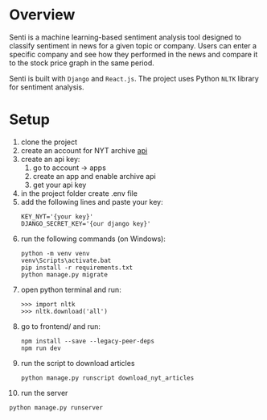 # Overview

Senti is a machine learning-based sentiment analysis tool designed to 
 classify sentiment in news for a given topic or company.
Users can enter a specific company and see how they performed in the news and 
compare it to the stock price graph in the same period.

Senti is built with `Django` and `React.js`.
The project uses Python `NLTK` library for sentiment analysis.
# Setup

1. clone the project
2. create an account for NYT archive [api](https://developer.nytimes.com/docs/archive-product/1/overview)
3. create an api key:
   1. go to account -> apps
   2. create an app and enable archive api
   3. get your api key
4. in the project folder create .env file
5. add the following lines and paste your key: 
   ```
   KEY_NYT='{your key}'
   DJANGO_SECRET_KEY='{our django key}'
   ```
6. run the following commands (on Windows): 
   ```
   python -m venv venv
   venv\Scripts\activate.bat
   pip install -r requirements.txt
   python manage.py migrate
   ```
7. open python terminal and run:
   ```
   >>> import nltk
   >>> nltk.download('all')
   ```
8. go to frontend/ and run:
   ```
   npm install --save --legacy-peer-deps
   npm run dev
   ```
9. run the script to download articles 
   ```
   python manage.py runscript download_nyt_articles
   ```
10. run the server
   ```
   python manage.py runserver
   ```